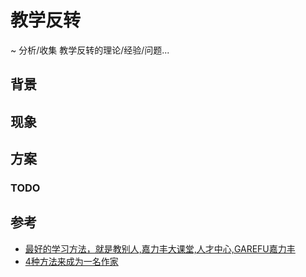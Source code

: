 # 教学反转
~ 分析/收集 教学反转的理论/经验/问题...

## 背景

## 现象

## 方案


### TODO


## 参考

- [最好的学习方法，就是教别人,嘉力丰大课堂,人才中心,GAREFU嘉力丰](http://www.garefu.com/Talent_view.asp?id=146)
- [4种方法来成为一名作家](http://zh.wikihow.com/%E6%88%90%E4%B8%BA%E4%B8%80%E5%90%8D%E4%BD%9C%E5%AE%B6)
